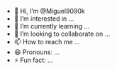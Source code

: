 - 👋 Hi, I’m @Miguel9090k
- 👀 I’m interested in ...
- 🌱 I’m currently learning ...
- 💞️ I’m looking to collaborate on ...
- 📫 How to reach me ...
- 😄 Pronouns: ...
- ⚡ Fun fact: ...

<!---
Miguel9090k/Miguel9090k is a ✨ special ✨ repository because its `README.md` (this file) appears on your GitHub profile.
You can click the Preview link to take a look at your changes.
--->
